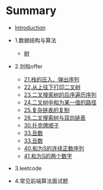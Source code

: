 # Summary

* [Introduction](README.md)

* 1.数据结构与算法
    * [树](mds/basic/binaryTree.md)
* 2.剑指offer

   * [21.栈的压入、弹出序列](mds/Sword_offer/21.md)
   * [22.从上往下打印二叉树](mds/Sword_offer/22.md)
   * [23.二叉搜索树的后序遍历序列](mds/Sword_offer/23.md)
   * [24.二叉树中和为某一值的路径](mds/Sword_offer/24.md)
   * [25.复杂链表的复制](mds/Sword_offer/25.md)
   * [26.二叉搜索树与双向链表](mds/Sword_offer/26.md)
   * [30.扑克牌顺子](mds/Sword_offer/30.md)
   * [33.丑数](mds/Sword_offer/33.md)
   * [33.丑数](mds/Sword_offer/33.md)
   * [40.和为S的连续正数序列](mds/Sword_offer/40.md)
   * [41.和为S的两个数字](mds/Sword_offer/41.md)
* 3.leetcode

* 4.常见前端算法面试题
